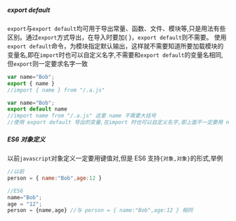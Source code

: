 ##### export default
`export`与`export default`均可用于导出常量、函数、文件、模块等,只是用法有些区别。通过`export`方式导出，在导入时要加{ }，`export default`则不需要。
使用`export default`命令，为模块指定默认输出，这样就不需要知道所要加载模块的变量名,即在`import`时也可以自定义名字,不需要和`export default`的变量名相同,但`export`则一定要求名字一致

```js
var name="Bob";
export { name }
//import { name } from "/.a.js" 

var name="Bob";
export default name
//import name from "/.a.js" 这里 name 不需要大括号
//使用 export default 导出的变量,在import 时也可以自定义名字,即上面不一定要用 name
```

##### ES6 对象定义
以前`javascript`对象定义一定要用键值对,但是 ES6 支持`{对象,对象}`的形式,举例
```js
//以前
person = { name:"Bob",age:12 }

//ES6
name="Bob";
age = "12";
person = {name,age} //与 person = { name:"Bob",age:12 } 相同
```
